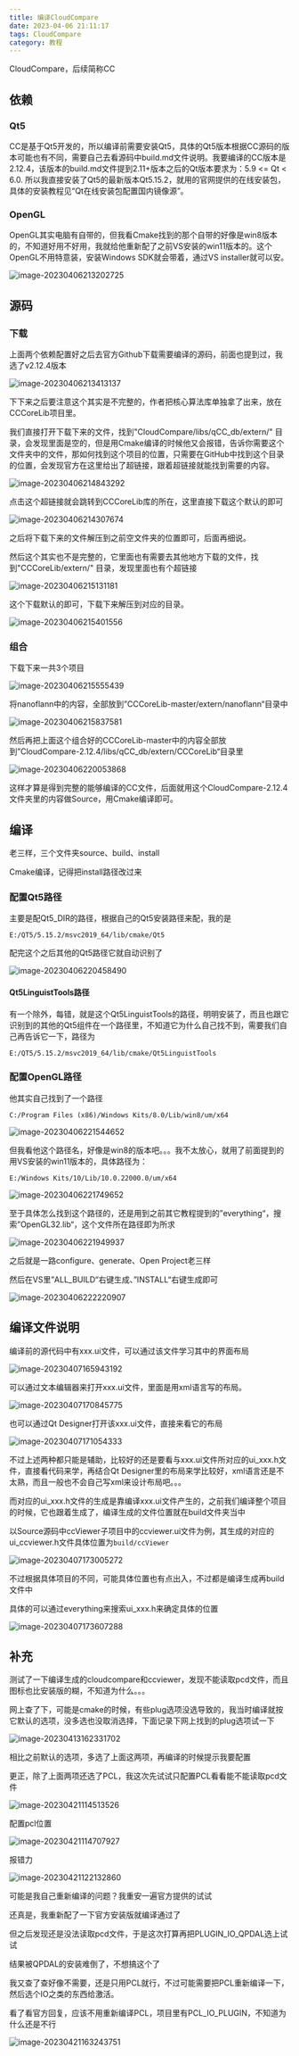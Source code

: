 ```yaml
---
title: 编译CloudCompare
date: 2023-04-06 21:11:17
tags: CloudCompare
category: 教程
---
```


CloudCompare，后续简称CC

## 依赖

### Qt5

CC是基于Qt5开发的，所以编译前需要安装Qt5，具体的Qt5版本根据CC源码的版本可能也有不同，需要自己去看源码中build.md文件说明。我要编译的CC版本是2.12.4，该版本的build.md文件提到2.11+版本之后的Qt版本要求为：5.9 <= Qt < 6.0. 所以我直接安装了Qt5的最新版本Qt5.15.2，就用的官网提供的在线安装包，具体的安装教程见“Qt在线安装包配置国内镜像源”。

### OpenGL

OpenGL其实电脑有自带的，但我看Cmake找到的那个自带的好像是win8版本的，不知道好用不好用，我就给他重新配了之前VS安装的win11版本的。这个OpenGL不用特意装，安装Windows SDK就会带着，通过VS installer就可以安。

![image-20230406213202725](CloudCompare-Cmake/image-20230406213202725.png)

## 源码

### 下载

上面两个依赖配置好之后去官方Github下载需要编译的源码，前面也提到过，我选了v2.12.4版本

![image-20230406213413137](CloudCompare-Cmake/image-20230406213413137.png)

下下来之后要注意这个其实是不完整的，作者把核心算法库单独拿了出来，放在CCCoreLib项目里。

我们直接打开下载下来的文件，找到"CloudCompare/libs/qCC_db/extern/" 目录，会发现里面是空的，但是用Cmake编译的时候他又会报错，告诉你需要这个文件夹中的文件，那如何找到这个项目的位置，只需要在GitHub中找到这个目录的位置，会发现官方在这里给出了超链接，跟着超链接就能找到需要的内容。

![image-20230406214843292](CloudCompare-Cmake/image-20230406214843292.png)

点击这个超链接就会跳转到CCCoreLib库的所在，这里直接下载这个默认的即可

![image-20230406214307674](CloudCompare-Cmake/image-20230406214307674.png)

之后将下载下来的文件解压到之前空文件夹的位置即可，后面再细说。

然后这个其实也不是完整的，它里面也有需要去其他地方下载的文件，找到"CCCoreLib/extern/" 目录，发现里面也有个超链接

![image-20230406215131181](CloudCompare-Cmake/image-20230406215131181.png)

这个下载默认的即可，下载下来解压到对应的目录。

![image-20230406215401556](CloudCompare-Cmake/image-20230406215401556.png)



### 组合

下载下来一共3个项目

![image-20230406215555439](CloudCompare-Cmake/image-20230406215555439.png)

将nanoflann中的内容，全部放到”CCCoreLib-master/extern/nanoflann“目录中

![image-20230406215837581](CloudCompare-Cmake/image-20230406215837581.png)

然后再把上面这个组合好的CCCoreLib-master中的内容全部放到”CloudCompare-2.12.4/libs/qCC_db/extern/CCCoreLib“目录里

![image-20230406220053868](CloudCompare-Cmake/image-20230406220053868.png)

这样才算是得到完整的能够编译的CC文件，后面就用这个CloudCompare-2.12.4文件夹里的内容做Source，用Cmake编译即可。

## 编译

老三样，三个文件夹source、build、install

Cmake编译，记得把install路径改过来

### 配置Qt5路径

主要是配Qt5_DIR的路径，根据自己的Qt5安装路径来配，我的是

```
E:/QT5/5.15.2/msvc2019_64/lib/cmake/Qt5
```

配完这个之后其他的Qt5路径它就自动识别了

![image-20230406220458490](CloudCompare-Cmake/image-20230406220458490.png)

#### Qt5LinguistTools路径

有一个除外，每错，就是这个Qt5LinguistTools的路径，明明安装了，而且也跟它识别到的其他的Qt5组件在一个路径里，不知道它为什么自己找不到，需要我们自己再告诉它一下，路径为

```
E:/QT5/5.15.2/msvc2019_64/lib/cmake/Qt5LinguistTools
```



### 配置OpenGL路径

他其实自己找到了一个路径

```
C:/Program Files (x86)/Windows Kits/8.0/Lib/win8/um/x64
```

![image-20230406221544652](CloudCompare-Cmake/image-20230406221544652.png)

但我看他这个路径名，好像是win8的版本吧。。。我不太放心，就用了前面提到的用VS安装的win11版本的，具体路径为：

```
E:/Windows Kits/10/Lib/10.0.22000.0/um/x64
```

![image-20230406221749652](CloudCompare-Cmake/image-20230406221749652.png)

至于具体怎么找到这个路径的，还是用到之前其它教程提到的”everything“，搜索”OpenGL32.lib“，这个文件所在路径即为所求

![image-20230406221949937](CloudCompare-Cmake/image-20230406221949937.png)

之后就是一路configure、generate、Open Project老三样

然后在VS里”ALL_BUILD“右键生成、”INSTALL“右键生成即可

![image-20230406222220907](CloudCompare-Cmake/image-20230406222220907.png)



## 编译文件说明

编译前的源代码中有xxx.ui文件，可以通过该文件学习其中的界面布局

![image-20230407165943192](CloudCompare-Cmake/image-20230407165943192.png)

可以通过文本编辑器来打开xxx.ui文件，里面是用xml语言写的布局。

![image-20230407170845775](CloudCompare-Cmake/image-20230407170845775.png)

也可以通过Qt Designer打开该xxx.ui文件，直接来看它的布局

![image-20230407171054333](CloudCompare-Cmake/image-20230407171054333.png)

不过上述两种都只能是辅助，比较好的还是要看与xxx.ui文件所对应的ui_xxx.h文件，直接看代码来学，再结合Qt Designer里的布局来学比较好，xml语言还是不太熟，而且一般也不会自己写xml来设计布局吧。。。

而对应的ui_xxx.h文件的生成是靠编译xxx.ui文件产生的，之前我们编译整个项目的时候，它也跟着生成了，编译生成的文件位置就在build文件夹当中

以Source源码中ccViewer子项目中的ccviewer.ui文件为例，其生成的对应的ui_ccviewer.h文件具体位置为` build/ccViewer `

![image-20230407173005272](CloudCompare-Cmake/image-20230407173005272.png)

不过根据具体项目的不同，可能具体位置也有点出入，不过都是编译生成再build文件中

具体的可以通过everything来搜索ui_xxx.h来确定具体的位置

![image-20230407173607288](CloudCompare-Cmake/image-20230407173607288.png)



## 补充

测试了一下编译生成的cloudcompare和ccviewer，发现不能读取pcd文件，而且图标也比安装版的糊，不知道为什么。。。

网上查了下，可能是cmake的时候，有些plug选项没选导致的，我当时编译就按它默认的选项，没多选也没取消选择，下面记录下网上找到的plug选项试一下

![image-20230413162331702](CloudCompare-Cmake/image-20230413162331702.png)

相比之前默认的选项，多选了上面这两项，再编译的时候提示我要配置

更正，除了上面两项还选了PCL，我这次先试试只配置PCL看看能不能读取pcd文件

![image-20230421114513526](CloudCompare-Cmake/image-20230421114513526.png)

配置pcl位置

![image-20230421114707927](CloudCompare-Cmake/image-20230421114707927.png)

报错力

![image-20230421122132860](CloudCompare-Cmake/image-20230421122132860-1682053102945-1.png)

可能是我自己重新编译的问题？我重安一遍官方提供的试试

还真是，我重新配了一下官方安装版就编译通过了

但之后发现还是没法读取pcd文件，于是这次打算再把PLUGIN_IO_QPDAL选上试试

结果被QPDAL的安装难倒了，不想搞这个了

我又查了查好像不需要，还是只用PCL就行，不过可能需要把PCL重新编译一下，然后选个IO之类的东西给激活。

看了看官方回复，应该不用重新编译PCL，项目里有PCL_IO_PLUGIN，不知道为什么还是不行

![image-20230421163243751](CloudCompare-Cmake/image-20230421163243751.png)